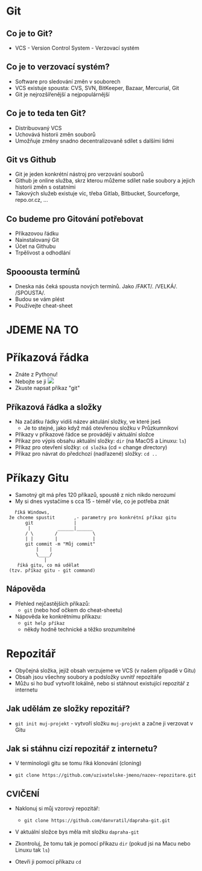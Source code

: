 # Git

## Co je to Git?

* VCS - Version Control System - Verzovací systém

## Co je to verzovací systém?

* Software pro sledování změn v souborech
* VCS existuje spousta: CVS, SVN, BitKeeper, Bazaar, Mercurial, Git
* Git je nejrozšířenější a nejpopulárnější

## Co je to teda ten Git?

* Distribuovaný VCS
* Uchovává historii změn souborů
* Umožňuje změny snadno decentralizovaně sdílet s dalšími lidmi

## Git vs Github

* Git je jeden konkrétní nástroj pro verzování souborů
* Github je online služba, skrz kterou můžeme sdílet naše soubory a jejich historii změn 
  s ostatními
* Takových služeb existuje víc, třeba Gitlab, Bitbucket, Sourceforge, repo.or.cz, ...

## Co budeme pro Gitování potřebovat

* Příkazovou řádku
* Nainstalovaný Git
* Účet na Githubu
* Trpělivost a odhodlání

## Spooousta termínů

* Dneska nás čeká spousta nových termínů. Jako /FAKT/. /VELKÁ/. /SPOUSTA/.
* Budou se vám plést
* Používejte cheat-sheet

# JDEME NA TO

# Příkazová řádka

* Znáte z Pythonu!
* Nebojte se ji ![](bane)
* Zkuste napsat příkaz "git"

## Příkazová řádka a složky

* Na začátku řádky vidíš název aktulání složky, ve které jseš
  * Je to stejné, jako když máš otevřenou složku v Průzkumníkovi
* Příkazy v příkazové řádce se provádějí v aktuální složce
* Příkaz pro výpis obsahu aktuální složky: `dir` (na MacOS a Linuxu: `ls`)
* Příkaz pro otevření složky: `cd složka` (cd = *c*hange *d*irectory)
* Příkaz pro návrat do předchozí (nadřazené) složky: `cd ..`

# Příkazy Gitu

* Samotný git má přes 120 příkazů, spoustě z nich nikdo nerozumí
* My si dnes vystačíme s cca 15 - téměř vše, co je potřeba znát

```
   říká Windows,        
 že chceme spustit       ,- parametry pro konkrétní příkaz gitu
       git               |
        |          ______|______
       / \        /             \
       | |        |             |
       git commit -m "Můj commit"
           |    |
           \____/
              |
    říká gitu, co má udělat
 (tzv. příkaz gitu - git command)
```

## Nápověda

* Přehled nejčastějších příkazů:
    - `git` (nebo hoď očkem do cheat-sheetu)
* Nápověda ke konkrétnímu příkazu:
    - `git help příkaz`
    * někdy hodně technické a těžko srozumitelné

# Repozitář

* Obyčejná složka, jejíž obsah verzujeme ve VCS (v našem případě v Gitu)
* Obsah jsou všechny soubory a podsložky uvnitř repozitáře
* Můžu si ho buď vytvořit lokálně, nebo si stáhnout existující repozitář z internetu

## Jak udělám ze složky repozitář?

- `git init muj-projekt` - vytvoří složku `muj-projekt` a začne ji verzovat v Gitu

## Jak si stáhnu cizí repozitář z internetu?

* V terminologii gitu se tomu říká klonování (cloning)
- `git clone https://github.com/uzivatelske-jmeno/nazev-repozitare.git`

## CVIČENÍ

* Naklonuj si můj vzorový repozitář:
  - `git clone https://github.com/danvratil/dapraha-git.git`

* V aktuální složce bys měla mít složku `dapraha-git`
* Zkontroluj, že tomu tak je pomocí příkazu `dir` (pokud jsi na Macu nebo Linuxu tak `ls`)
* Otevři ji pomocí příkazu `cd`




[bane]: https://memegenerator.net/img/instances/53038538/you-merely-adopted-the-command-line-i-was-born-in-it-molded-by-it-i-didnt-see-a-gui-until-i-was-alre.jpg
